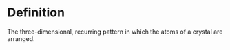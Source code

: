 # Definition

The three-dimensional, recurring pattern in which the atoms of a crystal
are arranged.
